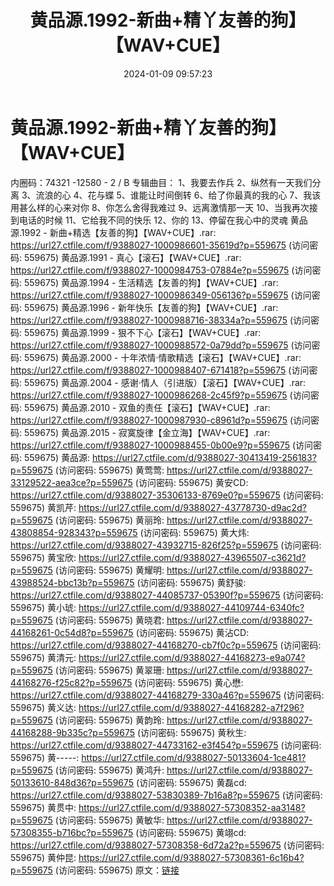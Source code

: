 ﻿---
title: 黄品源.1992-新曲+精丫友善的狗】【WAV+CUE】
date: 2024-01-09 09:57:23
categories: WAV车载音乐、镜像
tags: 华语中文
---
# 黄品源.1992-新曲+精丫友善的狗】【WAV+CUE】

内圈码：74321 -12580 - 2 / B
专辑曲目：
1、我要去作兵
2、纵然有一天我们分离
3、流浪的心
4、花与蝶
5、谁能让时间倒转
6、给了你最真的我的心
7、我该用甚么样的心来对你
8、你怎么舍得我难过
9、远离激情那一天
10、当我再次接到电话的时候
11、它给我不同的快乐
12、你的
13、停留在我心中的灵魂
黄品源.1992 - 新曲+精选【友善的狗】【WAV+CUE】.rar: https://url27.ctfile.com/f/9388027-1000986601-35619d?p=559675
(访问密码: 559675)
黄品源.1991 - 真心【滚石】【WAV+CUE】.rar: https://url27.ctfile.com/f/9388027-1000984753-07884e?p=559675
(访问密码: 559675)
黄品源.1994 - 生活精选【友善的狗】【WAV+CUE】.rar: https://url27.ctfile.com/f/9388027-1000986349-056136?p=559675
(访问密码: 559675)
黄品源.1996 - 新年快乐【友善的狗】【WAV+CUE】.rar: https://url27.ctfile.com/f/9388027-1000988716-38334a?p=559675
(访问密码: 559675)
黄品源.1999 - 狠不下心【滚石】【WAV+CUE】.rar: https://url27.ctfile.com/f/9388027-1000988572-0a79dd?p=559675
(访问密码: 559675)
黄品源.2000 - 十年浓情·情歌精选【滚石】【WAV+CUE】.rar: https://url27.ctfile.com/f/9388027-1000988407-671418?p=559675
(访问密码: 559675)
黄品源.2004 - 感谢·情人（引进版）【滚石】【WAV+CUE】.rar: https://url27.ctfile.com/f/9388027-1000986268-2c45f9?p=559675
(访问密码: 559675)
黄品源.2010 - 双鱼的责任【滚石】【WAV+CUE】.rar: https://url27.ctfile.com/f/9388027-1000987930-c8961d?p=559675
(访问密码: 559675)
黄品源.2015 - 寂寞旋律【金立海】【WAV+CUE】.rar: https://url27.ctfile.com/f/9388027-1000988455-0b00e9?p=559675
(访问密码: 559675)
黄品源: https://url27.ctfile.com/d/9388027-30413419-256183?p=559675
(访问密码: 559675)
黄莺莺: https://url27.ctfile.com/d/9388027-33129522-aea3ce?p=559675
(访问密码: 559675)
黄安CD: https://url27.ctfile.com/d/9388027-35306133-8769e0?p=559675
(访问密码: 559675)
黄凯芹: https://url27.ctfile.com/d/9388027-43778730-d9ac2d?p=559675
(访问密码: 559675)
黄丽玲: https://url27.ctfile.com/d/9388027-43808854-928343?p=559675
(访问密码: 559675)
黄大炜: https://url27.ctfile.com/d/9388027-43932715-826f25?p=559675
(访问密码: 559675)
黄宝欣: https://url27.ctfile.com/d/9388027-43965507-c3621d?p=559675
(访问密码: 559675)
黄耀明: https://url27.ctfile.com/d/9388027-43988524-bbc13b?p=559675
(访问密码: 559675)
黄舒骏: https://url27.ctfile.com/d/9388027-44085737-05390f?p=559675
(访问密码: 559675)
黄小琥: https://url27.ctfile.com/d/9388027-44109744-6340fc?p=559675
(访问密码: 559675)
黄晓君: https://url27.ctfile.com/d/9388027-44168261-0c54d8?p=559675
(访问密码: 559675)
黄沾CD: https://url27.ctfile.com/d/9388027-44168270-cb7f0c?p=559675
(访问密码: 559675)
黄清元: https://url27.ctfile.com/d/9388027-44168273-e9a074?p=559675
(访问密码: 559675)
黄翠珊: https://url27.ctfile.com/d/9388027-44168276-f25c82?p=559675
(访问密码: 559675)
黄心懋: https://url27.ctfile.com/d/9388027-44168279-330a46?p=559675
(访问密码: 559675)
黄义达: https://url27.ctfile.com/d/9388027-44168282-a7f296?p=559675
(访问密码: 559675)
黄韵玲: https://url27.ctfile.com/d/9388027-44168288-9b335c?p=559675
(访问密码: 559675)
黄秋生: https://url27.ctfile.com/d/9388027-44733162-e3f454?p=559675
(访问密码: 559675)
黄-----: https://url27.ctfile.com/d/9388027-50133604-1ce481?p=559675
(访问密码: 559675)
黄鸿升: https://url27.ctfile.com/d/9388027-50133610-848d36?p=559675
(访问密码: 559675)
黄磊cd: https://url27.ctfile.com/d/9388027-53830389-7b16a8?p=559675
(访问密码: 559675)
黄贯中: https://url27.ctfile.com/d/9388027-57308352-aa3148?p=559675
(访问密码: 559675)
黄敏华: https://url27.ctfile.com/d/9388027-57308355-b716bc?p=559675
(访问密码: 559675)
黄翊cd: https://url27.ctfile.com/d/9388027-57308358-6d72a2?p=559675
(访问密码: 559675)
黄仲昆: https://url27.ctfile.com/d/9388027-57308361-6c16b4?p=559675
(访问密码: 559675)
原文：[链接](https://blog.sina.com.cn/s/blog_1647c7e7601031456.html)